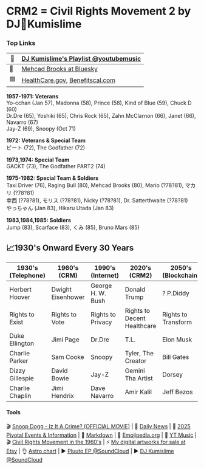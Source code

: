 # CRM2 = Civil Rights Movement 2 by DJ📡Kumislime

### Top Links
| 📡 | [DJ Kumislime's Playlist @youtubemusic](https://music.youtube.com/playlist?list=PLT7degVqvonnf63V8EMyKSAGVkKSquWLm&feature=shared)
| ------------- | -------------
| 🗽 | [Mehcad Brooks at Bluesky](https://bsky.app/profile/mehcad.bsky.social)
| 🟥 | [HealthCare.gov](https://www.healthcare.gov), [Benefitscal.com](https://benefitscal.com)

**1957-1971: Veterans**<br/>
Yo-cchan (Jan 57), Madonna (58), Prince (58), Kind of Blue (59), Chuck D (60)<br/>
Dr.Dre (65), Yoshiki (65), Chris Rock (65), Zahn McClarnon (66), Janet (66), Navarro (67)<br/>
Jay-Z (69), Snoopy (Oct 71)

**1972: Veterans & Special Team**<br/>
ピート (72), The Godfather (72)

**1973,1974: Special Team**<br/>
GACKT (73), The Godfather PART2 (74)

**1975-1982: Special Team & Soldiers**<br/>
Taxi Driver (76), Raging Bull (80), Mehcad Brooks (80), Mario (?78?81), マカリ (?78?81)<br/>
幸西 (?78?81), モリス (?78?81), Nicky (?78?81), Dr. Satterthwaite (?78?81)<br/>
やっちゃん (Jan 83), Hikaru Utada (Jan 83)

**1983,1984,1985: Soldiers**<br/>
Jump (83), Scarface (83), くみ (85), Bruno Mars (85)

## 📈1930's Onward Every 30 Years
| 1930's (Telephone) | 1960's (CRM)  | 1990's (Internet) | 2020's (CRM2)     | 2050's (Blockchain)
| -------------    | ------------- | -------------     | -------------       | -------------
| Herbert Hoover | Dwight Eisenhower | George H. W. Bush | Donald Trump | ? P.Diddy
| Rights to Exist | Rights to Vote  | Rights to Privacy | Rights to Decent Healthcare | Rights to Transform
| Duke Ellington   | Jimi Page     | Dr.Dre            | T.L.                | Elon Musk
| Charlie Parker   | Sam Cooke     | Snoopy            | Tyler, The Creator  | Bill Gates
| Dizzy Gillespie  | David Bowie   | Jay-Z             | Gemini Tha Artist   | Dorsey
| Charlie Chaplin  | Jimi Hendrix  | Dave Navarro      | Amir Kalil          | Jeff Bezos

#### Tools
🎬 [Snoop Dogg - Iz It A Crime? (OFFICIAL MOVIE)](https://youtu.be/YJTqBL7MSX0?feature=shared) | 🌠 [Daily News](https://github.com/djkumislime/djkumislime/tree/main) | 🌠 [2025 Pivotal Events & Information](https://github.com/djkumislime/2025/blob/main/README.md) | 💝 [Markdown](https://docs.github.com/en/get-started/writing-on-github/getting-started-with-writing-and-formatting-on-github/basic-writing-and-formatting-syntax) | 💝 [Emojipedia.org](https://emojipedia.org/) | 💝 [YT Music](https://music.youtube.com/) | 🎬 [Civil Rights Movement in the 1960's](https://youtu.be/9ppTiyxFSs0?si=9JVIwt_BKtFEZoEJ) | ⚡ [My digital artworks for sale at Etsy](https://etsy.com/shop/935ent) | 👌 [Astro chart](https://astro-charts.com/chart-of-moment/) | ▶️ [Pluuto EP @SoundCloud](https://soundcloud.com/pluutomusic/sets/pluuto-ep) | ▶️ [DJ Kumislime @SoundCloud](https://soundcloud.com/user-107284496)
